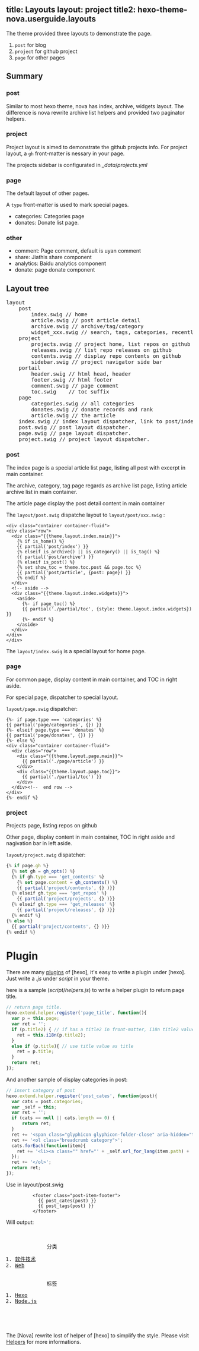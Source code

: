 title: Layouts
layout: project
title2: hexo-theme-nova.userguide.layouts
---
The theme provided three layouts to demonstrate the page.

 1. `post` for blog
 2. `project` for github project
 3. `page` for other pages

## Summary ##
### post
Similar to most hexo theme, nova has index, archive, widgets layout. The difference is nova rewrite archive list helpers and provided two paginator helpers.

### project
Project layout is aimed to demonstrate the github projects info. For project layout, a `gh` front-matter is nessary in your page.

The projects sidebar is configurated in <var>_data</var>/<var>projects.yml</var>

### page

The default layout of other pages.

A `type` front-matter is used to mark special pages.

- categories: Categories page
- donates: Donate list page.

### other
- comment: Page comment, default is uyan comment
- share: Jiathis share component
- analytics: Baidu analytics component
- donate: page donate component

## Layout tree
<pre>
layout
	post
		index.swig // home
		article.swig // post article detail
		archive.swig // archive/tag/category 
		widget_xxx.swig // search, tags, categories, recently... widget_xxx.swig // search, tags, categories, recently...widget_xxx.swig // search, tags, categories, recently...
	project
		projects.swig // project home, list repos on github
		releases.swig // list repo releases on github
		contents.swig // display repo contents on github
		sidebar.swig // project navigator side bar
	portail
		header.swig // html head, header
		footer.swig // html footer
		comment.swig // page comment
		toc.swig    // toc suffix
	page
		categories.swig // all categories
		donates.swig // donate records and rank
		article.swig // the article 
	index.swig // index layout dispatcher, link to post/index.
	post.swig // post layout dispatcher.
	page.swig // page layout dispatcher.
	project.swig // project layout dispatcher.
</pre>

### post 

The index page is a special article list page, listing all post with excerpt in main container.

The archive, category, tag page regards as archive list page, listing article archive list in main container.

The article page display the post detail content in main container

The `layout/post.swig` dispatche layout to `layout/post/xxx.swig` :

```htmlbars
<div class="container container-fluid">
<div class="row">
  <div class="{{theme.layout.index.main}}">
    {% if is_home() %}
    {{ partial('post/index') }}
    {% elseif is_archive() || is_category() || is_tag() %}
    {{ partial('post/archive') }}
    {% elseif is_post() %}
    {% set show_toc = theme.toc.post && page.toc %}
    {{ partial('post/article', {post: page}) }}
    {% endif %}
  </div>
  <!-- aside -->
  <div class="{{theme.layout.index.widgets}}">
    <aside>
      {%- if page_toc() %}
      {{ partial('./partial/toc', {style: theme.layout.index.widgets}) }}
      {%- endif %}
    </aside>
  </div>
</div>
</div>
```
The `layout/index.swig` is a special layout for home page.

### page

For common page, display content in main container, and TOC in right aside.

For special page, dispatcher to special layout.

`layout/page.swig` dispatcher:

```htmlbars
{%- if page.type === 'categories' %}
{{ partial('page/categories', {}) }}
{%- elseif page.type === 'donates' %}
{{ partial('page/donates', {}) }}
{%- else %}
<div class="container container-fluid">
  <div class="row">
    <div class="{{theme.layout.page.main}}">
      {{ partial('./page/article') }}
    </div>
    <div class="{{theme.layout.page.toc}}">
      {{ partial('./partial/toc') }}
    </div>
  </div><!--  end row -->
</div>
{%- endif %}

```

### project

Projects page, listing repos on github

Other page, display content in main container, TOC in right aside and nagivation bar in left aside.

`layout/project.swig` dispatcher:

```js
{% if page.gh %}
  {% set gh = gh_opts() %}
  {% if gh.type === 'get_contents' %} 
    {% set page.content = gh_contents() %}
    {{ partial('project/contents', {} )}}
  {% elseif gh.type === 'get_repos' %}
    {{ partial('project/projects', {} )}}
  {% elseif gh.type === 'get_releases' %}
    {{ partial('project/releases', {} )}}
  {% endif %}
{% else %}
  {{ partial('project/contents', {} )}}
{% endif %}
```

# Plugin
There are many [plugins](https://hexo.io/plugins) of [hexo], it's easy to write a plugin under [hexo].
Just write a <var>.js</var> under <var>script</var> in your theme.

here is a sample (<var>script</var>/<var>helpers.js</var>) to write a helper plugin to return page title.
```js
// return page title.
hexo.extend.helper.register('page_title', function(){
  var p = this.page;
  var ret = '';
  if (p.title2) { // if has a title2 in front-matter, i18n title2 value as title
    ret = this.i18n(p.title2);
  }
  else if (p.title){ // use title value as title 
    ret = p.title;
  }
  return ret;
});
```

And another sample of display categories in post:
```js
// insert category of post
hexo.extend.helper.register('post_cates', function(post){
  var cats = post.categories;
  var _self = this;
  var ret = '';
  if (cats == null || cats.length == 0) {
      return ret;
  }
  ret += '<span class="glyphicon glyphicon-folder-close" aria-hidden="true"></span>&nbsp;' + _self.__('category.label') + '';
  ret += '<ol class="breadcrumb category">';
  cats.forEach(function(item){
    ret += '<li><a class="" href="' + _self.url_for_lang(item.path) + '">' + item.name + '</a></li>';
  });
  ret += '</ol>';
  return ret;
});
```
Use in layout/post.swig

```htmlbars
          <footer class="post-item-footer">
            {{ post_cates(post) }} 
            {{ post_tags(post) }}
          </footer>
```
Will output:
<pre>
    <footer class="post-item-footer">
            <span class="glyphicon glyphicon-folder-close" aria-hidden="true"></span>&nbsp;分类<ol class="breadcrumb category"><li><a class="" href="/categories/软件技术/">软件技术</a></li><li><a class="" href="/categories/软件技术/Web/">Web</a></li></ol> 
            <span class="glyphicon glyphicon-tags" aria-hidden="true"></span>&nbsp;标签<ol class="breadcrumb tag"><li><a class="" href="/tags/Hexo/">Hexo</a></li><li><a class="" href="/tags/Node-js/">Node.js</a></li></ol>
    </footer>
</pre>

The [Nova] rewrite lost of helper of [hexo] to simplify the style. Please visit [Helpers](http://ieclipse.cn/p/hexo-theme-nova/helpers.html) for more informations.